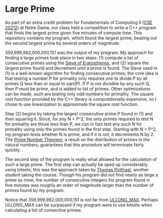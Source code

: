 # Large Prime

As part of an extra credit problem for Fundamentals of Computing II ([CSE 20212](http://www3.nd.edu/~semrich/fund2.html)) at Notre Dame, our class held a competition to write a C++ program that finds the largest prime given five minutes of compute time. This repository contains my program, which found the largest prime, beating out the second largest prime by several orders of magnitude.

359,999,982,000,000,151 was the output of my program. My approach for finding a large primes took place in two steps: (1) compute a list of consecutive primes using the [Sieve of Eratosthenes](https://en.wikipedia.org/wiki/Sieve_of_Eratosthenes), and (2) square the largest prime found and decrement until a prime is found. The Sieve used in (1) is a well-known algorithm for finding consecutive primes; the core idea is that testing a number P for primality only requires one to divide P by all primes Q less than or equal to sqrt(P). If P is not divisible by any such Q, then P must be prime, and is added to list of primes. Other optimizations can be made, such are testing only odd numbers for primality. The square root function provided by the C++ library is computationally expensive, so I chose to use linearization to approximate the square root function.

Step (2) begins by taking the largest consecutive prime P found in (1) and then squaring it. Since, for any N < P^2, the only primes required to test N for primality are those less than P, we can in fact test any such N for primality using only the primes found in the first step. Starting with N = P^2, my program tests whether N is prime, and if it is not, it decrements N by 2. The [Prime Number Theorem](https://en.wikipedia.org/wiki/Sieve_of_Eratosthenes), a result on the distribution of primes in the natural numbers, guarantees that this procedure will termninate fairly quickly.

The second step of the program is really what allowed for the calculation of such a large prime. The first step can actually be sped up considerably using bitsets; this was the approach taken by [Thomas Potthast](https://www.linkedin.com/in/thomas-potthast-0bb76b44), another student taking the course. Though his program did not find nearly as large a prime as mine, the number of consecutive integers his program found in five minutes was roughly an order of magnitude larger than the number of primes found by my program.

Notice that 359,999,982,000,000,151 is not far from [ULLONG\_MAX](http://www.cplusplus.com/reference/climits/). Perhaps ULLONG\_MAX can be surpassed if my program were to use bitsets when calculating a list of consective primes.
